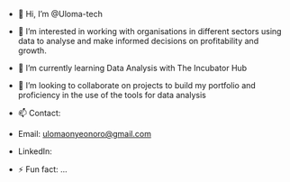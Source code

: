 - 👋 Hi, I’m @Uloma-tech
- 👀 I’m interested in working with organisations in different sectors using data to analyse and make informed decisions on profitability and growth.
- 🌱 I’m currently learning Data Analysis with The Incubator Hub
- 💞️ I’m looking to collaborate on projects to build my portfolio and proficiency in the use of the tools for data analysis
- 📫 Contact:
- Email: ulomaonyeonoro@gmail.com
- LinkedIn:

  
- ⚡ Fun fact: ...

<!---
Uloma-tech/Uloma-tech is a ✨ special ✨ repository because its `README.md` (this file) appears on your GitHub profile.
You can click the Preview link to take a look at your changes.
--->

